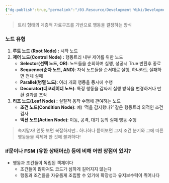 ```yaml
---
{"dg-publish":true,"permalink":"/03.Resource/Development Wiki/Development Wiki (Sources)/행동트리 (BT, Behaviour Tree)/","noteIcon":"","created":"2025-05-23T01:18:11.181+09:00","updated":"2025-07-19T22:58:36.999+09:00"}
---
```


> 트리 형태의 계층적 자료구조를 기반으로 행동을 결정하는 방식

### 노드 유형

1. **루트 노드 (Root Node) :** 시작 노드
2. **제어 노드(Control Node) :** 행동트리 내부 제어를 위한 노드
    - **Selector(선택 노드, OR)**: 노드들을 순회하며 실행, 성공시 True 반환후 종료
    - **Sequence(순차 노드, AND)**: 자식 노드들을 순서대로 실행, 하나라도 실패하면 전체 실패
    - **Parallel(병렬 노드)**: 여러 개의 행동을 동시에 수행
    - **Decorator(데코레이터 노드)**: 특정 행동을 감싸서 실행 방식을 변경하거나 반환 결과를 조작
3. **리프 노드(Leaf Node) :** 실질적 동작 수행에 관여하는 노드
    - **조건 노드(Condition Node)**: 예) ‘적을 감지했나?’ 같은 행동트리 외적인 조건 검사
    - **액션 노드(Action Node)**: 이동, 공격, 대기 등의 실제 행동 수행


> 속지말자! 언뜻 보면 복잡하지만.. 하나하나 뜯어보면 그저 조건 분기와 그에 따른 행동들을 객체화 한 것에 불과하다!

### if문이나 FSM (유한 상태머신) 등에 비해 어떤 장점이 있지?

- 행동과 조건들이 독립된 객체이다
    - 조건들이 많아져도 코드가 심하게 길어지지 않는다
    - 행동과 조건들을 자유롭게 조립할 수 있기에 확장성과 유지보수력이 뛰어나다